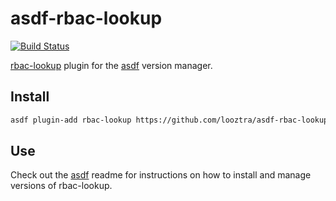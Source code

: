 # asdf-rbac-lookup

[![Build Status](https://travis-ci.org/looztra/asdf-rbac-lookup.svg?branch=master)](https://travis-ci.org/looztra/asdf-rbac-lookup)

[rbac-lookup](https://github.com/FairwindsOps/rbac-lookup) plugin for the [asdf](https://github.com/asdf-vm/asdf) version manager.

## Install

```bash
asdf plugin-add rbac-lookup https://github.com/looztra/asdf-rbac-lookup
```

## Use

Check out the [asdf](https://github.com/asdf-vm/asdf) readme for instructions on how to install and manage versions of rbac-lookup.
